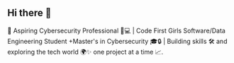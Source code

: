 ## Hi there 👋

🌟 Aspiring Cybersecurity Professional 🔐💻 | Code First Girls Software/Data Engineering Student +Master's in Cybersecurity 🎓🔒 | Building skills 🛠️ and exploring the tech world 🌍✨ one project at a time 📈.
